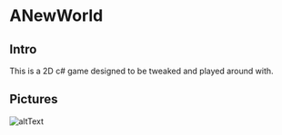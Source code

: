 # ANewWorld

## Intro
This is a 2D c# game designed to be tweaked and played around with.

## Pictures
![altText](https://github.com/Exeton/ANewWorld/blob/master/Pictures/Sample%20Terrain2.PNG)
